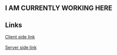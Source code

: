 ## I AM CURRENTLY WORKING HERE

## Links

<a href="https://moon-tech-bazar.netlify.app">Client side link<a> <br>
<br>
<a href="https://moon-tech-bca5.onrender.com">Server side link<a>
